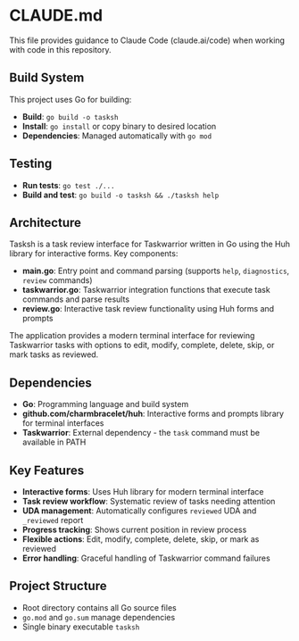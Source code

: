 # CLAUDE.md

This file provides guidance to Claude Code (claude.ai/code) when working with code in this repository.

## Build System

This project uses Go for building:

- **Build**: `go build -o tasksh`
- **Install**: `go install` or copy binary to desired location
- **Dependencies**: Managed automatically with `go mod`

## Testing

- **Run tests**: `go test ./...`
- **Build and test**: `go build -o tasksh && ./tasksh help`

## Architecture

Tasksh is a task review interface for Taskwarrior written in Go using the Huh library for interactive forms. Key components:

- **main.go**: Entry point and command parsing (supports `help`, `diagnostics`, `review` commands)
- **taskwarrior.go**: Taskwarrior integration functions that execute task commands and parse results
- **review.go**: Interactive task review functionality using Huh forms and prompts

The application provides a modern terminal interface for reviewing Taskwarrior tasks with options to edit, modify, complete, delete, skip, or mark tasks as reviewed.

## Dependencies

- **Go**: Programming language and build system
- **github.com/charmbracelet/huh**: Interactive forms and prompts library for terminal interfaces
- **Taskwarrior**: External dependency - the `task` command must be available in PATH

## Key Features

- **Interactive forms**: Uses Huh library for modern terminal interface
- **Task review workflow**: Systematic review of tasks needing attention
- **UDA management**: Automatically configures `reviewed` UDA and `_reviewed` report
- **Progress tracking**: Shows current position in review process
- **Flexible actions**: Edit, modify, complete, delete, skip, or mark as reviewed
- **Error handling**: Graceful handling of Taskwarrior command failures

## Project Structure

- Root directory contains all Go source files
- `go.mod` and `go.sum` manage dependencies
- Single binary executable `tasksh`